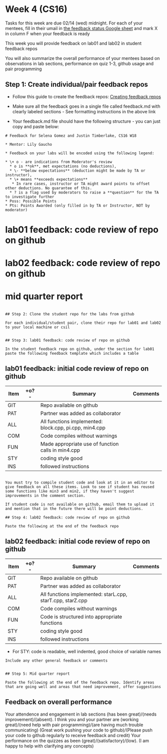# Week 4 (CS16)

Tasks for this week are due 02/14 (wed) midnight. For each of your mentees, fill in their umail in [the feedback status Google sheet](https://docs.google.com/spreadsheets/d/1wTU5OFqzwy01dJWWCWarybeEz_14RNIkKSrbKc0AyxQ/edit?usp=sharing) and mark X in column F when your feedback is ready 

This week you will provide feedback on lab01 and lab02 in student feedback repos

You will also summarize the overall performance of your mentees based on observations in lab sections, performance on quiz 1-3, github usage and pair programming


## Step 1: Create individual/pair feedback repos

* Follow this guide to create the feedback repos:
[Creating feedback repos](https://github.com/ucsb-cs16-24-mirza-mentors/weekly-guidelines/blob/master/create_feedback_repo.md)
* Make sure all the feedback goes in a single file called feedback.md with clearly labeled sections - See formatting instructions in the above link

* Your feedback.md file should have the following structure - you can just copy and paste below:

```
# Feedback for Selena Gomez and Justin Timberlake, CS16 W18

* Mentor: Lily Gaucho

* Feedback on your labs will be encoded using the following legend:

* \+ o - are indications from Moderator's review
  * o is **ok**, met expectations (no deductions),
  * \- **below expectations** (deduction might be made by TA or instructor), 
  * \+ means **exceeds expectations** 
   * In rare cases, instructor or TA might award points to offset other deductions. No guarantee of this.
  * ? is a flag used by moderators to raise a **question** for the TA to investigate further
* Poss: Possible Points
* Pts: Points Awarded (only filled in by TA or Instructor, NOT by moderator)
```

# lab01 feedback: code review of repo on github

# lab02 feedback: code review of repo on github

# mid quarter report
```

## Step 2: Clone the student repo for the labs from github

For each individual/student pair, clone their repo for lab01 and lab02 to your local machine or csil 


## Step 3: lab01 feedback: code review of repo on github

In the student feedback repo on github, under the section for lab01 paste the following feedback template which includes a table 

```
## lab01 feedback: initial code review of repo on github

| Item | +o?-  |   Summary | Comments  
|------|-------|-------------|-----------
| GIT  |       | Repo available on github|
| PAT  |       | Partner was added as collaborator|
| ALL  |       | All functions implemented: block.cpp, pi.cpp, min4.cpp|
| COM  |       | Code compiles without warnings | 
| FUN  |       | Made appropriate use of function calls in min4.cpp   |
| STY  |       | coding style good  |
| INS  |       | followed instructions   |


```

You must try to compile student code and look at it in an editor to give feedback on all these items. Look to see if student has reused some functions like min3 and min2, if they haven't suggest improvements in the comment section.

If student code is not available on github, email them to upload it and mention that in the future there will be point deductions. 

## Step 4: lab02 feedback: code review of repo on github

Paste the following at the end of the feedback repo

```
## lab02 feedback: initial code review of repo on github

| Item | +o?-  |   Summary | Comments  
|------|-------|-------------|-----------
| GIT  |       | Repo available on github|
| PAT  |       | Partner was added as collaborator|
| ALL  |       | All functions implemented: starL.cpp, starT.cpp, starZ.cpp|
| COM  |       | Code compiles without warnings | 
| FUN  |       | Code is structured into appropriate functions   |
| STY  |       | coding style good  |
| INS  |       | followed instructions   |


* For STY: code is readable, well indented, good choice of variable names

```
Include any other general feedback or comments


## Step 5: Mid quarter report

Paste the following at the end of the feedback repo. Identify areas that are going well and areas that need improvement, offer suggestions

```
## Feedback on overall performance

Your attendence and engagement in lab sections (has been great)/(needs improvement)/(absent).
I think you and your partner are (working great)/(need help with pair programming)/(are having much trouble communicating)
(Great work pushing your code to github)/(Please push your code to github regularly to receive feedback and credit)
Your performance on the quizzes as been (great)/(satisfactory)/(low). (I am happy to help with clarifying any concepts)

```


